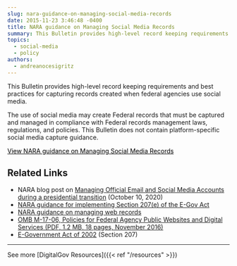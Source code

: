 ```yaml
---
slug: nara-guidance-on-managing-social-media-records
date: 2015-11-23 3:46:48 -0400
title: NARA guidance on Managing Social Media Records
summary: This Bulletin provides high-level record keeping requirements and best practices for capturing records created when federal agencies use social media.
topics:
  - social-media
  - policy
authors:
  - andreanocesigritz
---
```


This Bulletin provides high-level record keeping requirements and best practices for capturing records created when federal agencies use social media.

The use of social media may create Federal records that must be captured and managed in compliance with Federal records management laws, regulations, and policies. This Bulletin does not contain platform-specific social media capture guidance.

<a class="button" style="color: #000000" href="http://www.archives.gov/records-mgmt/bulletins/2014/2014-02.html">View NARA guidance on Managing Social Media Records</a>

## Related Links

- NARA blog post on [Managing Official Email and Social Media Accounts during a presidential transition](https://records-express.blogs.archives.gov/2020/10/21/transition-post-3-managing-official-email-and-social-media-accounts/) (October 10, 2020)
- [NARA guidance for implementing Section 207(e) of the E-Gov Act](http://www.archives.gov/records-mgmt/bulletins/2006/2006-02.html)
- [NARA guidance on managing web records](http://www.archives.gov/records-mgmt/policy/managing-web-records-index.html)
- [OMB M-17-06, Policies for Federal Agency Public Websites and Digital Services (PDF, 1.2 MB, 18 pages, November 2016)](https://www.whitehouse.gov/wp-content/uploads/legacy_drupal_files/omb/memoranda/2017/m-17-06.pdf)
- [E-Government Act of 2002](http://www.archives.gov/about/laws/egov-act-section-207.html) (Section 207)

---

See more [DigitalGov Resources]({{< ref "/resources" >}})
